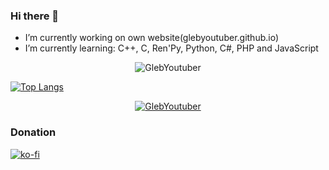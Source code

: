### Hi there 👋
- I’m currently working on own website(glebyoutuber.github.io)
- I’m currently learning: C++, C, Ren'Py, Python, C#, PHP and JavaScript

<p align="center"> <img src="https://komarev.com/ghpvc/?username=GlebYoutuber&label=Profile%20views&color=0e75b6&style=flat" alt="GlebYoutuber" /> </p>

[![Top Langs](https://github-readme-stats.vercel.app/api/top-langs/?username=GlebYoutuber&layout=compact)]()

<p align="center"> <a href="https://github.com/ryo-ma/github-profile-trophy"><img src="https://github-profile-trophy.vercel.app/?username=GlebYoutuber" alt="GlebYoutuber" /></a> </p>


### Donation
[![ko-fi](https://ko-fi.com/img/githubbutton_sm.svg)](https://ko-fi.com/K3K77259H)
